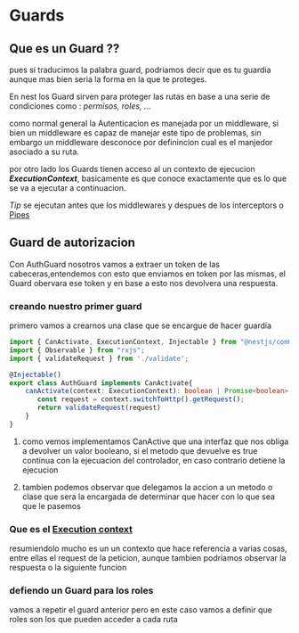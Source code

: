 # Guards 

## Que es un Guard ??

pues si traducimos la palabra guard, podriamos decir que es tu guardia aunque mas bien seria la forma en la que te proteges.

En nest los Guard sirven para proteger las rutas en base a una serie de condiciones como : *permisos, roles, ...*

como normal general la Autenticacion es manejada por un middleware, si bien un middleware es capaz de manejar este tipo de problemas, sin embargo un middleware desconoce por definincion cual es el manjedor asociado a su ruta.

por otro lado los Guards tienen acceso al un contexto de ejecucion ***ExecutionContext***, basicamente es que conoce exactamente que es lo que se va a ejecutar a continuacion.

*Tip* se ejecutan antes que los middlewares y despues de los interceptors o [Pipes](pipes.md)

## Guard de autorizacion

Con AuthGuard  nosotros vamos a extraer un token de las cabeceras,entendemos con esto que enviamos en token por las mismas, el Guard obervara ese token y en base a esto nos devolvera una respuesta.

### creando nuestro primer guard

primero vamos a crearnos una clase que se encargue de hacer guardia

```typescript
import { CanActivate, ExecutionContext, Injectable } from "@nestjs/common";
import { Observable } from "rxjs";
import { validateRequest } from './validate';

@Injectable()
export class AuthGuard implements CanActivate{
    canActivate(context: ExecutionContext): boolean | Promise<boolean> | Observable<boolean> {
       const request = context.switchToHttp().getRequest();
       return validateRequest(request)
    }
}
```

1. como vemos implementamos CanActive que una interfaz que nos obliga a devolver un valor booleano, si el metodo que devuelve es true continua con la ejecuacion del controlador, en caso contrario detiene la ejecucion

2. tambien podemos observar que delegamos la accion a un metodo o clase que sera la encargada de determinar que hacer con lo que sea que le pasemos

### Que es el [Execution context](https://docs.nestjs.com/fundamentals/execution-context)

resumiendolo mucho es un un contexto que hace referencia a varias cosas, entre ellas el request de la peticion, aunque tambien podriamos observar la respuesta o la siguiente funcion

### defiendo un Guard para los roles

vamos a repetir el guard anterior pero en este caso vamos a definir que roles son los que pueden acceder a cada ruta

